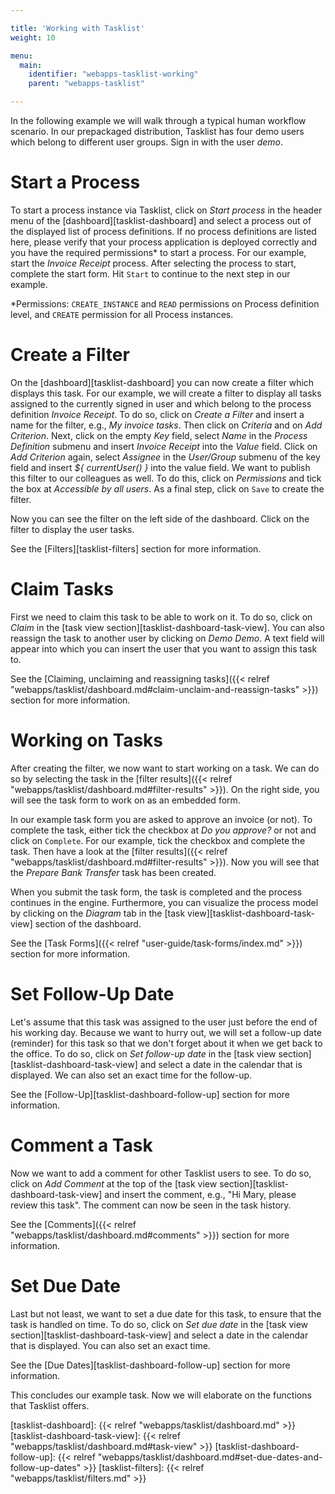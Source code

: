 ```yaml
---

title: 'Working with Tasklist'
weight: 10

menu:
  main:
    identifier: "webapps-tasklist-working"
    parent: "webapps-tasklist"

---
```



In the following example we will walk through a typical human workflow scenario. In our prepackaged distribution, Tasklist has four demo users which belong to different user groups. Sign in with the user *demo*.


# Start a Process

To start a process instance via Tasklist, click on *Start process* in the header menu of the [dashboard][tasklist-dashboard] and select a process out of the displayed list of process definitions. If no process definitions are listed here, please verify that your process application is deployed correctly and you have the required permissions* to start a process. For our example, start the *Invoice Receipt* process.
After selecting the process to start, complete the start form. Hit `Start` to continue to the next step in our example.

*Permissions: `CREATE_INSTANCE` and `READ` permissions on Process definition level, and `CREATE` permission for all Process instances.


# Create a Filter

On the [dashboard][tasklist-dashboard] you can now create a filter which displays this task. For our example, we will create a filter to display all tasks assigned to the currently signed in user and which belong to the process definition *Invoice Receipt*. To do so, click on *Create a Filter* and insert a name for the filter, e.g., *My invoice tasks*. Then click on *Criteria* and on *Add Criterion*. Next, click on the empty *Key* field, select *Name* in the *Process Definition* submenu and insert *Invoice Receipt* into the *Value* field. Click on *Add Criterion* again, select *Assignee* in the *User/Group* submenu of the key field and insert *${ currentUser() }* into the value field. We want to publish this filter to our colleagues as well. To do this, click on *Permissions* and tick the box at *Accessible by all users*. As a final step, click on `Save` to create the filter.

Now you can see the filter on the left side of the dashboard. Click on the filter to display the user tasks.

See the [Filters][tasklist-filters] section for more information.

# Claim Tasks

First we need to claim this task to be able to work on it. To do so, click on *Claim* in the [task view section][tasklist-dashboard-task-view]. You can also reassign the task to another user by clicking on *Demo Demo*. A text field will appear into which you can insert the user that you want to assign this task to.

See the [Claiming, unclaiming and reassigning tasks]({{< relref "webapps/tasklist/dashboard.md#claim-unclaim-and-reassign-tasks" >}}) section for more information.

# Working on Tasks

After creating the filter, we now want to start working on a task. We can do so by selecting the task in the [filter results]({{< relref "webapps/tasklist/dashboard.md#filter-results" >}}). On the right side, you will see the task form to work on as an embedded form.

In our example task form you are asked to approve an invoice (or not). To complete the task, either tick the checkbox at *Do you approve?* or not and click on `Complete`. For our example, tick the checkbox and complete the task. Then have a look at the [filter results]({{< relref "webapps/tasklist/dashboard.md#filter-results" >}}). Now you will see that the *Prepare Bank Transfer* task has been created.

When you submit the task form, the task is completed and the process continues in the engine. Furthermore, you can visualize the process model by clicking on the *Diagram* tab in the [task view][tasklist-dashboard-task-view] section of the dashboard.

See the [Task Forms]({{< relref "user-guide/task-forms/index.md" >}}) section for more information.


# Set Follow-Up Date

Let's assume that this task was assigned to the user just before the end of his working day. Because we want to hurry out, we will set a follow-up date (reminder) for this task so that we don't forget about it when we get back to the office. To do so, click on *Set follow-up date* in the [task view section][tasklist-dashboard-task-view] and select a date in the calendar that is displayed. We can also set an exact time for the follow-up.

See the [Follow-Up][tasklist-dashboard-follow-up] section for more information.


# Comment a Task

Now we want to add a comment for other Tasklist users to see. To do so, click on *Add Comment* at the top of the [task view section][tasklist-dashboard-task-view] and insert the comment, e.g., "Hi Mary, please review this task". The comment can now be seen in the task history.

See the [Comments]({{< relref "webapps/tasklist/dashboard.md#comments" >}}) section for more information.


# Set Due Date

Last but not least, we want to set a due date for this task, to ensure that the task is handled on time. To do so, click on *Set due date* in the [task view section][tasklist-dashboard-task-view] and select a date in the calendar that is displayed. You can also set an exact time.

See the [Due Dates][tasklist-dashboard-follow-up] section for more information.

This concludes our example task. Now we will elaborate on the functions that Tasklist offers.


[tasklist-dashboard]: {{< relref "webapps/tasklist/dashboard.md" >}}
[tasklist-dashboard-task-view]: {{< relref "webapps/tasklist/dashboard.md#task-view" >}}
[tasklist-dashboard-follow-up]: {{< relref "webapps/tasklist/dashboard.md#set-due-dates-and-follow-up-dates" >}}
[tasklist-filters]: {{< relref "webapps/tasklist/filters.md" >}}
